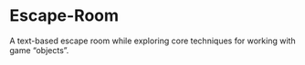 # Escape-Room
A text-based escape room while exploring core techniques for working with game “objects”.
